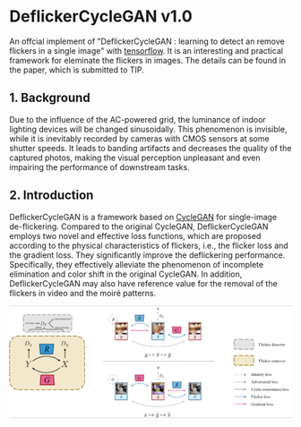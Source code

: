 # **DeflickerCycleGAN v1.0**
An offcial implement of "DeflickerCycleGAN : learning to detect an remove flickers in a single image" with [tensorflow](https://www.tensorflow.org/).
It is an interesting and practical framework for eleminate the flickers in images. The details can be found in the paper, which is submitted to TIP.

## **1. Background**
Due to the influence of the AC-powered grid, the luminance of indoor lighting devices will be changed sinusoidally. This phenomenon is invisible, while it is inevitably
recorded by cameras with CMOS sensors at some shutter speeds. It leads to banding artifacts and decreases the quality of the captured photos, making the visual
perception unpleasant and even impairing the performance of downstream tasks.

## **2. Introduction**
DeflickerCycleGAN is a framework based on [CycleGAN](https://arxiv.org/pdf/1703.10593.pdf) for single-image de-flickering. Compared to the original CycleGAN, DeflickerCycleGAN employs two novel and effective loss functions, which are proposed according to the physical characteristics of flickers, i.e., the flicker loss and the gradient loss. They significantly improve the deflickering performance. Specifically, they effectively alleviate the phenomenon of incomplete elimination and color shift in the original CycleGAN. In addition, DeflickerCycleGAN may also have reference value for the removal of the flickers in video and the moiré patterns.

![Overviwes of DeflickerCycleGAN](/Figs/overview.png "Fig 1: Overview of DeflickerCycleGAN")
